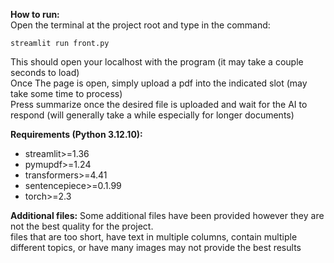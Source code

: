 **How to run:**  
Open the terminal at the project root and type in the command:
```
streamlit run front.py
```
This should open your localhost with the program (it may take a couple seconds to load)  
Once The page is open, simply upload a pdf into the indicated slot (may take some time to process)  
Press summarize once the desired file is uploaded and wait for the AI to respond (will generally take a while especially for longer documents)

**Requirements (Python 3.12.10):**
- streamlit>=1.36
- pymupdf>=1.24
- transformers>=4.41
- sentencepiece>=0.1.99
- torch>=2.3

**Additional files:**
Some additional files have been provided however they are not the best quality for the project.  
files that are too short, have text in multiple columns, contain multiple different topics, or have many images may not provide the best results
